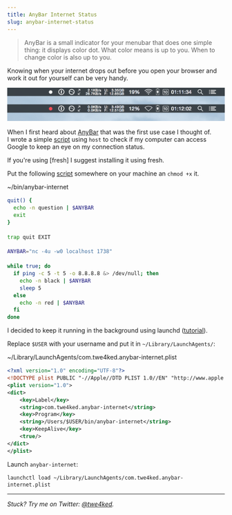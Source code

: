 ```yaml
---
title: AnyBar Internet Status
slug: anybar-internet-status
---
```


<style>
  article.post img { margin-left: 25px; }
</style>

> AnyBar is a small indicator for your menubar that does one simple thing: it displays color dot. What color means is up to you. When to change color is also up to you.

Knowing when your internet drops out before you open your browser and work it out for yourself can be very handy.

<img src="/assets/images/posts/anybar-internet-status/menubar.png" width="569" />

When I first heard about [AnyBar] that was the first use case I thought of.<br/>
I wrote a simple [script] using `host` to check if my computer can access Google to keep an eye on my connection status.

<aside>
  <p>
    If you're using [fresh] I suggest installing it using fresh.
  </p>
</aside>

Put the following [script] somewhere on your machine an `chmod +x` it.

<p class="filename">
  ~/bin/anybar-internet
</p>

```sh
quit() {
  echo -n question | $ANYBAR
  exit
}

trap quit EXIT

ANYBAR="nc -4u -w0 localhost 1738"

while true; do
  if ping -c 5 -t 5 -o 8.8.8.8 &> /dev/null; then
    echo -n black | $ANYBAR
    sleep 5
  else
    echo -n red | $ANYBAR
  fi
done
```

I decided to keep it running in the background using launchd ([tutorial](http://launchd.info)).

Replace `$USER` with your username and put it in `~/Library/LaunchAgents/`:

<p class="filename">
  ~/Library/LaunchAgents/com.twe4ked.anybar-internet.plist
</p>

```xml
<?xml version="1.0" encoding="UTF-8"?>
<!DOCTYPE plist PUBLIC "-//Apple//DTD PLIST 1.0//EN" "http://www.apple.com/DTDs/PropertyList-1.0.dtd">
<plist version="1.0">
<dict>
	<key>Label</key>
	<string>com.twe4ked.anybar-internet</string>
	<key>Program</key>
	<string>/Users/$USER/bin/anybar-internet</string>
	<key>KeepAlive</key>
	<true/>
</dict>
</plist>
```

Launch `anybar-internet`:

```
launchctl load ~/Library/LaunchAgents/com.twe4ked.anybar-internet.plist
```

---

_Stuck? Try me on Twitter: [@twe4ked]._

[AnyBar]: https://github.com/tonsky/AnyBar
[@twe4ked]: https://twitter.com/twe4ked
[script]: https://github.com/twe4ked/dotfiles/blob/5b3830f0a4fd9f3da8ecd22fe1b0f88360dc5c5e/bin/anybar-internet
[fresh]: http://github.com/freshshell/fresh
